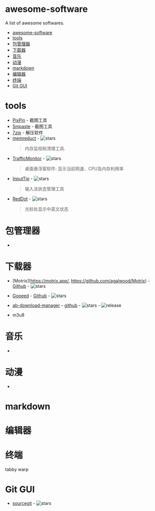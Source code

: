 # awesome-software
A list of awesome softwares.

- [awesome-software](#awesome-software)
- [tools](#tools)
- [包管理器](#包管理器)
- [下载器](#下载器)
- [音乐](#音乐)
- [动漫](#动漫)
- [markdown](#markdown)
- [编辑器](#编辑器)
- [终端](#终端)
- [Git GUI](#git-gui)

# tools

- [PixPin](https://pixpin.cn/) - 截图工具
- [Snipaste](https://www.snipaste.com/) - 截图工具
- [7zip](https://www.7-zip.org/) - 解压软件
- [memreduct](https://github.com/henrypp/memreduct) - ![stars](https://img.shields.io/github/stars/henrypp/memreduct)
  > 内存监视和清理工具.
- [TrafficMonitor](https://github.com/zhongyang219/TrafficMonitor) - ![stars](https://img.shields.io/github/stars/zhongyang219/TrafficMonitor)
  > 桌面悬浮窗软件: 显示当前网速、CPU及内存利用率
- [InputTip](https://github.com/abgox/InputTip) - ![stars](https://img.shields.io/github/stars/abgox/InputTip)
  > 输入法状态管理工具
- [RedDot](https://github.com/Autumn-one/RedDot) - ![stars](https://img.shields.io/github/stars/Autumn-one/RedDot)
  > 光标处显示中英文状态

# 包管理器

- 

# 下载器

- [Motrix](https://motrix.app/, https://github.com/agalwood/Motrix) - [Github](https://github.com/agalwood/Motrix) - ![stars](https://img.shields.io/github/stars/agalwood/Motrix)
- [Gopeed](https://gopeed.com/zh-CN) - [Github](https://github.com/GopeedLab/gopeed) - ![stars](https://img.shields.io/github/stars/GopeedLab/gopeed)
- [ab-download-manager](https://abdownloadmanager.com/) - [github](https://github.com/amir1376/ab-download-manager) - ![stars](https://img.shields.io/github/stars/amir1376/ab-download-manager) - ![release](https://img.shields.io/github/v/release/amir1376/ab-download-manager
)

- m3u8


# 音乐

- 

# 动漫

- 

# markdown

# 编辑器

# 终端

tabby
warp

# Git GUI

- [sourcegit](https://github.com/sourcegit-scm/sourcegit) - ![stars](https://img.shields.io/github/stars/sourcegit-scm/sourcegit)

